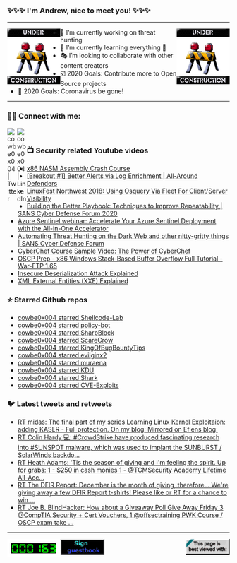 ### ✨✨✨ I'm Andrew, nice to meet you! ✨✨✨

---
<img align="left" width="120px" src="https://raw.githubusercontent.com/cowbe0x004/cowbe0x004/master/images/image004.gif" />
<img align="right" width="120px" src="https://raw.githubusercontent.com/cowbe0x004/cowbe0x004/master/images/image004.gif" />

- 📖 I’m currently working on threat hunting
- 📘 I’m currently learning everything 🤣
- 🎭 I’m looking to collaborate with other content creators
- ☑️ 2020 Goals: Contribute more to Open Source projects
- 🦠 2020 Goals: Coronavirus be gone!

---

### 🤝🏽 Connect with me:
[<img align="left" alt="cowbe0x004 | Twitter" width="22px" src="https://cdn.jsdelivr.net/npm/simple-icons@v3/icons/twitter.svg" />][twitter]
[<img align="left" alt="cowbe0x004 | LinkedIn" width="22px" src="https://cdn.jsdelivr.net/npm/simple-icons@v3/icons/linkedin.svg" />][linkedin]

<!--
[<img align="left" alt="cowbe0x004.com" width="22px" src="https://raw.githubusercontent.com/iconic/open-iconic/master/svg/globe.svg" />][website]
[<img align="left" alt="cowbe0x004 | YouTube" width="22px" src="https://cdn.jsdelivr.net/npm/simple-icons@v3/icons/youtube.svg" />][youtube]
[<img align="left" alt="cowbe0x004 | Instagram" width="22px" src="https://cdn.jsdelivr.net/npm/simple-icons@v3/icons/instagram.svg" />][instagram]
-->

<br />

### 📺 Security related Youtube videos
<!-- YOUTUBE:START -->
- [x86 NASM Assembly Crash Course](https://www.youtube.com/watch?v=DNPjBvZxE3E)
- [[Breakout #1] Better Alerts via Log Enrichment | All-Around Defenders](https://www.youtube.com/watch?v=mlI-s3Dnx8o)
- [LinuxFest Northwest 2018: Using Osquery Via Fleet For Client/Server Visibility](https://www.youtube.com/watch?v=w-4eSntiZ4I)
- [Building the Better Playbook: Techniques to Improve Repeatability | SANS Cyber Defense Forum 2020](https://www.youtube.com/watch?v=jDftIimcT-c)
- [Azure Sentinel webinar: Accelerate Your Azure Sentinel Deployment with the All-in-One Accelerator](https://www.youtube.com/watch?v=JB73TuX9DVs)
- [Automating Threat Hunting on the Dark Web and other nitty-gritty things | SANS Cyber Defense Forum](https://www.youtube.com/watch?v=LywwMq--VS0)
- [CyberChef Course Sample Video: The Power of CyberChef](https://www.youtube.com/watch?v=tOCIc2R_xmU)
- [OSCP Prep - x86 Windows Stack-Based Buffer Overflow Full Tutorial - War-FTP 1.65](https://www.youtube.com/watch?v=Z2pQuGmFNrM)
- [Insecure Deserialization Attack Explained](https://www.youtube.com/watch?v=jwzeJU_62IQ)
- [XML External Entities (XXE) Explained](https://www.youtube.com/watch?v=gjm6VHZa_8s)
<!-- YOUTUBE:END -->

### ⭐ Starred Github repos
<!-- GITHUB_STAR:START -->
- [cowbe0x004 starred Shellcode-Lab](https://github.com/c0decave/Shellcode-Lab)
- [cowbe0x004 starred policy-bot](https://github.com/palantir/policy-bot)
- [cowbe0x004 starred SharpBlock](https://github.com/CCob/SharpBlock)
- [cowbe0x004 starred ScareCrow](https://github.com/optiv/ScareCrow)
- [cowbe0x004 starred KingOfBugBountyTips](https://github.com/KingOfBugbounty/KingOfBugBountyTips)
- [cowbe0x004 starred evilginx2](https://github.com/kgretzky/evilginx2)
- [cowbe0x004 starred muraena](https://github.com/muraenateam/muraena)
- [cowbe0x004 starred KDU](https://github.com/hfiref0x/KDU)
- [cowbe0x004 starred Shark](https://github.com/9176324/Shark)
- [cowbe0x004 starred CVE-Exploits](https://github.com/lockedbyte/CVE-Exploits)
<!-- GITHUB_STAR:END -->

### 🐦 Latest tweets and retweets
<!-- TWEETS:START -->
- [RT midas: The final part of my series Learning Linux Kernel Exploitaion: adding KASLR - Full protection. On my blog:  Mirrored on Efiens blog:](https://twitter.com/_lkmidas/status/1357656147138801665)
- [RT Colin Hardy 💻: #CrowdStrike have produced fascinating research into #SUNSPOT malware, which was used to implant the SUNBURST / SolarWinds backdo...](https://twitter.com/cybercdh/status/1348912685782626304)
- [RT Heath Adams: 'Tis the season of giving and I'm feeling the spirit.  Up for grabs: 1 - $250 in cash monies 1 - @TCMSecurity Academy Lifetime All-Acc...](https://twitter.com/thecybermentor/status/1337027468788699136)
- [RT The DFIR Report: December is the month of giving, therefore... We're giving away a few DFIR Report t-shirts! Please like or RT for a chance to win ...](https://twitter.com/TheDFIRReport/status/1334912611180285953)
- [RT Joe B. BlindHacker: How about a Giveaway Poll Give Away Friday 3 @CompTIA Security + Cert Vouchers,  1 @offsectraining PWK Course / OSCP exam take ...](https://twitter.com/TheBlindHacker/status/1334171448022339584)
<!-- TWEETS:END -->

---

[<img align="left" width="120px" src="https://raw.githubusercontent.com/cowbe0x004/cowbe0x004/master/images/visitors.gif" />][visitor]
[<img align="left" alt="Sign My Guestbook" width="100px" src="https://raw.githubusercontent.com/cowbe0x004/cowbe0x004/master/images/sign_guest_book.gif" />][guestbook]
[<img align="right" width="100px" src="https://raw.githubusercontent.com/cowbe0x004/cowbe0x004/master/images/netscape.gif" />][netscape]


[website]: https://cowbe0x004.com
[twitter]: https://twitter.com/cowbe0x004
[youtube]: https://youtube.com/
[instagram]: https://instagram.com/
[linkedin]: https://www.linkedin.com/in/anhuang/
[guestbook]: https://github.com/cowbe0x004/cowbe0x004/issues
[netscape]: https://github.com/cowbe0x004/cowbe0x004
[visitor]: https://github.com/cowbe0x004/cowbe0x004
